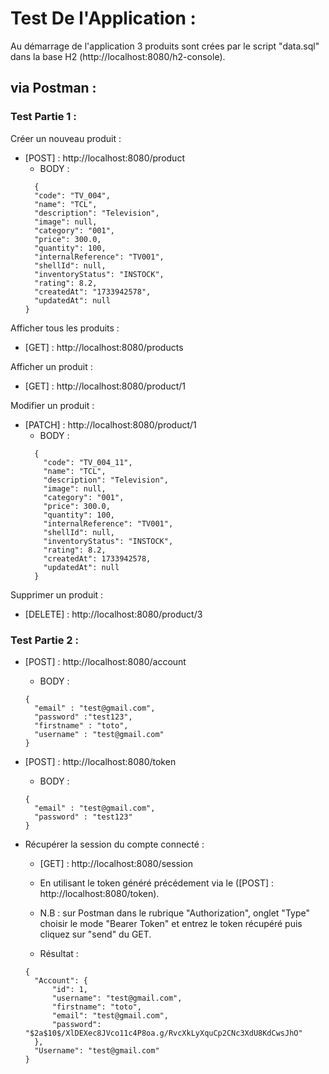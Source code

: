 # Test De l'Application :
Au démarrage de l'application 3 produits sont crées par le script "data.sql"
dans la base H2 (http://localhost:8080/h2-console).
## via Postman :
### Test Partie 1 :

Créer un nouveau produit : 
* [POST] : http://localhost:8080/product
  * BODY :
  ```
    {
    "code": "TV_004",
    "name": "TCL",
    "description": "Television",
    "image": null,
    "category": "001",
    "price": 300.0,
    "quantity": 100,
    "internalReference": "TV001",
    "shellId": null,
    "inventoryStatus": "INSTOCK",
    "rating": 8.2,
    "createdAt": "1733942578",
    "updatedAt": null
  }
  ```
Afficher tous les produits :
* [GET] : http://localhost:8080/products

Afficher un produit :
* [GET] : http://localhost:8080/product/1

Modifier un produit :
* [PATCH] : http://localhost:8080/product/1
  * BODY :
  ```
    {
      "code": "TV_004_11",
      "name": "TCL",
      "description": "Television",
      "image": null,
      "category": "001",
      "price": 300.0,
      "quantity": 100,
      "internalReference": "TV001",
      "shellId": null,
      "inventoryStatus": "INSTOCK",
      "rating": 8.2,
      "createdAt": 1733942578,
      "updatedAt": null
    }
  ```
Supprimer un produit : 
* [DELETE] : http://localhost:8080/product/3

### Test Partie 2 :

* [POST] : http://localhost:8080/account
  * BODY :
  ``` 
  {
    "email" : "test@gmail.com",
    "password" :"test123",
    "firstname" : "toto",
    "username" : "test@gmail.com"
  }
  ```

* [POST] : http://localhost:8080/token
  * BODY :
  ``` 
  {
    "email" : "test@gmail.com",
    "password" : "test123"
  }
  ```

* Récupérer la session du compte connecté :
  * [GET] : http://localhost:8080/session
  * En utilisant le token généré précédement via le ([POST] : http://localhost:8080/token).
  * N.B :  sur Postman dans le rubrique "Authorization", onglet "Type"
  choisir le mode "Bearer Token" et entrez le token récupéré puis cliquez sur "send" du GET.
  
  * Résultat :
  ```
  {
    "Account": {
        "id": 1,
        "username": "test@gmail.com",
        "firstname": "toto",
        "email": "test@gmail.com",
        "password": "$2a$10$/XlDEXec8JVco11c4P8oa.g/RvcXkLyXquCp2CNc3XdU8KdCwsJhO"
    },
    "Username": "test@gmail.com"
  }
  ```

